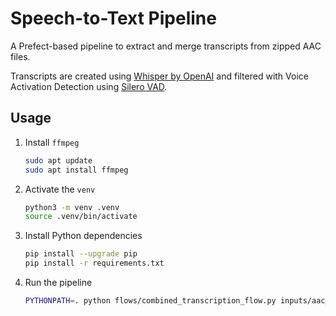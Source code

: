# Speech-to-Text Pipeline

A Prefect-based pipeline to extract and merge transcripts from zipped AAC files.

Transcripts are created using [Whisper by OpenAI](https://openai.com/index/whisper/) and filtered with Voice Activation Detection using [Silero VAD](https://github.com/snakers4/silero-vad).

## Usage

1. Install `ffmpeg`

   ```sh
   sudo apt update
   sudo apt install ffmpeg
   ```

1. Activate the `venv`

   ```sh
   python3 -m venv .venv
   source .venv/bin/activate
   ```

1. Install Python dependencies

   ```sh
   pip install --upgrade pip
   pip install -r requirements.txt
   ```
1. Run the pipeline

   ```sh
   PYTHONPATH=. python flows/combined_transcription_flow.py inputs/aac_files.zip --whisper_model medium
   ```
